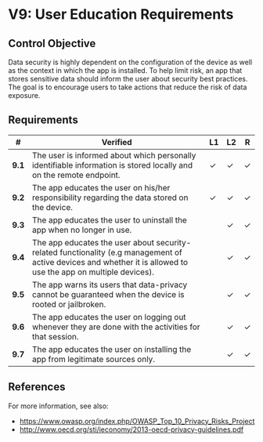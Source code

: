 # V9: User Education Requirements

## Control Objective

Data security is highly dependent on the configuration of the device as well as the context in which the app is installed. To help limit risk, an app that stores sensitive data should inform the user about security best practices. The goal is to encourage users to take actions that reduce the risk of data exposure.

## Requirements

| # | Verified | L1 | L2 | R |
| --- | --- | --- | --- | --- |
| **9.1** | The user is informed about which personally identifiable information is stored locally and on the remote endpoint. | ✓ | ✓ | ✓ |
| **9.2** | The app educates the user on his/her responsibility regarding the data stored on the device. | ✓ | ✓ | ✓ |
| **9.3** | The app educates the user to uninstall the app when no longer in use. |  | ✓ | ✓ |
| **9.4** | The app educates the user about security-related functionality (e.g management of active devices and whether it is allowed to use the app on multiple devices).|  | ✓ | ✓ |
| **9.5** | The app warns its users that data-privacy cannot be guaranteed when the device is rooted or jailbroken.|  | ✓ | ✓ |
| **9.6** | The app educates the user on logging out whenever they are done with the activities for that session. |  | ✓ | ✓ |
| **9.7** | The app educates the user on installing the app from legitimate sources only.|  | ✓ | ✓ |

## References

For more information, see also:

- https://www.owasp.org/index.php/OWASP_Top_10_Privacy_Risks_Project
- http://www.oecd.org/sti/ieconomy/2013-oecd-privacy-guidelines.pdf
